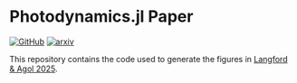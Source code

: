# Photodynamics.jl Paper

[![GitHub](https://img.shields.io/badge/Photodynamics.jl-grey?logo=github)](https://github.com/langfzac/photodynamics.jl)
[![arxiv](https://img.shields.io/badge/arXiv-2410.03874-orange?logo=arxiv&logoColor=%23B31B1B)](https://arxiv.org/abs/2410.03874)

This repository contains the code used to generate the figures in [Langford & Agol 2025](https://ui.adsabs.harvard.edu/abs/2025MNRAS.tmp..702L/abstract).